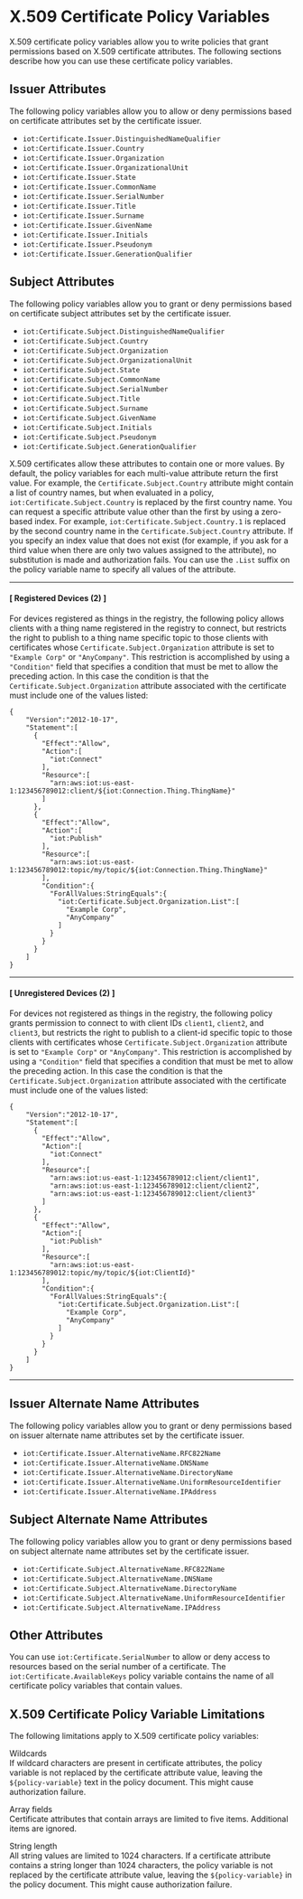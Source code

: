 # X\.509 Certificate Policy Variables<a name="cert-policy-variables"></a>

X\.509 certificate policy variables allow you to write policies that grant permissions based on X\.509 certificate attributes\. The following sections describe how you can use these certificate policy variables\.

## Issuer Attributes<a name="issuer-attributes"></a>

The following policy variables allow you to allow or deny permissions based on certificate attributes set by the certificate issuer\.
+ `iot:Certificate.Issuer.DistinguishedNameQualifier`
+ `iot:Certificate.Issuer.Country`
+ `iot:Certificate.Issuer.Organization`
+ `iot:Certificate.Issuer.OrganizationalUnit`
+ `iot:Certificate.Issuer.State`
+ `iot:Certificate.Issuer.CommonName`
+ `iot:Certificate.Issuer.SerialNumber`
+ `iot:Certificate.Issuer.Title`
+ `iot:Certificate.Issuer.Surname`
+ `iot:Certificate.Issuer.GivenName`
+ `iot:Certificate.Issuer.Initials`
+ `iot:Certificate.Issuer.Pseudonym`
+ `iot:Certificate.Issuer.GenerationQualifier` 

## Subject Attributes<a name="subject-attributes"></a>

The following policy variables allow you to grant or deny permissions based on certificate subject attributes set by the certificate issuer\.
+ `iot:Certificate.Subject.DistinguishedNameQualifier`
+ `iot:Certificate.Subject.Country`
+ `iot:Certificate.Subject.Organization`
+ `iot:Certificate.Subject.OrganizationalUnit`
+ `iot:Certificate.Subject.State`
+ `iot:Certificate.Subject.CommonName`
+ `iot:Certificate.Subject.SerialNumber`
+ `iot:Certificate.Subject.Title`
+ `iot:Certificate.Subject.Surname`
+ `iot:Certificate.Subject.GivenName`
+ `iot:Certificate.Subject.Initials`
+ `iot:Certificate.Subject.Pseudonym`
+ `iot:Certificate.Subject.GenerationQualifier` 

X\.509 certificates allow these attributes to contain one or more values\. By default, the policy variables for each multi\-value attribute return the first value\. For example, the `Certificate.Subject.Country` attribute might contain a list of country names, but when evaluated in a policy, `iot:Certificate.Subject.Country` is replaced by the first country name\. You can request a specific attribute value other than the first by using a zero\-based index\. For example, `iot:Certificate.Subject.Country.1` is replaced by the second country name in the `Certificate.Subject.Country` attribute\. If you specify an index value that does not exist \(for example, if you ask for a third value when there are only two values assigned to the attribute\), no substitution is made and authorization fails\. You can use the `.List` suffix on the policy variable name to specify all values of the attribute\.

------
#### [ Registered Devices \(2\) ]

For devices registered as things in the registry, the following policy allows clients with a thing name registered in the registry to connect, but restricts the right to publish to a thing name specific topic to those clients with certificates whose `Certificate.Subject.Organization` attribute is set to `"Example Corp"` or `"AnyCompany"`\. This restriction is accomplished by using a `"Condition"` field that specifies a condition that must be met to allow the preceding action\. In this case the condition is that the `Certificate.Subject.Organization` attribute associated with the certificate must include one of the values listed:

```
{
    "Version":"2012-10-17",
    "Statement":[
      {
        "Effect":"Allow",
        "Action":[
          "iot:Connect"
        ],
        "Resource":[
          "arn:aws:iot:us-east-1:123456789012:client/${iot:Connection.Thing.ThingName}"
        ]
      },
      {
        "Effect":"Allow",
        "Action":[
          "iot:Publish"
        ],
        "Resource":[
          "arn:aws:iot:us-east-1:123456789012:topic/my/topic/${iot:Connection.Thing.ThingName}"
        ],
        "Condition":{
          "ForAllValues:StringEquals":{
            "iot:Certificate.Subject.Organization.List":[
              "Example Corp",
              "AnyCompany"
            ]
          }
        }
      }
    ]
}
```

------
#### [ Unregistered Devices \(2\) ]

For devices not registered as things in the registry, the following policy grants permission to connect to with client IDs `client1`, `client2`, and `client3`, but restricts the right to publish to a client\-id specific topic to those clients with certificates whose `Certificate.Subject.Organization` attribute is set to `"Example Corp"` or `"AnyCompany"`\. This restriction is accomplished by using a `"Condition"` field that specifies a condition that must be met to allow the preceding action\. In this case the condition is that the `Certificate.Subject.Organization` attribute associated with the certificate must include one of the values listed:

```
{
    "Version":"2012-10-17",
    "Statement":[
      {
        "Effect":"Allow",
        "Action":[
          "iot:Connect"
        ],
        "Resource":[
          "arn:aws:iot:us-east-1:123456789012:client/client1",
          "arn:aws:iot:us-east-1:123456789012:client/client2",
          "arn:aws:iot:us-east-1:123456789012:client/client3"
        ]
      },
      {
        "Effect":"Allow",
        "Action":[
          "iot:Publish"
        ],
        "Resource":[
          "arn:aws:iot:us-east-1:123456789012:topic/my/topic/${iot:ClientId}"
        ],
        "Condition":{
          "ForAllValues:StringEquals":{
            "iot:Certificate.Subject.Organization.List":[
              "Example Corp",
              "AnyCompany"
            ]
          }
        }
      }
    ]
}
```

------

## Issuer Alternate Name Attributes<a name="issuer-alternate-name-attributes"></a>

The following policy variables allow you to grant or deny permissions based on issuer alternate name attributes set by the certificate issuer\.
+ `iot:Certificate.Issuer.AlternativeName.RFC822Name`
+ `iot:Certificate.Issuer.AlternativeName.DNSName`
+ `iot:Certificate.Issuer.AlternativeName.DirectoryName`
+ `iot:Certificate.Issuer.AlternativeName.UniformResourceIdentifier`
+ `iot:Certificate.Issuer.AlternativeName.IPAddress`

## Subject Alternate Name Attributes<a name="subject-alternate-name-attributes"></a>

The following policy variables allow you to grant or deny permissions based on subject alternate name attributes set by the certificate issuer\.
+ `iot:Certificate.Subject.AlternativeName.RFC822Name`
+ `iot:Certificate.Subject.AlternativeName.DNSName`
+ `iot:Certificate.Subject.AlternativeName.DirectoryName`
+ `iot:Certificate.Subject.AlternativeName.UniformResourceIdentifier`
+ `iot:Certificate.Subject.AlternativeName.IPAddress`

## Other Attributes<a name="other-attributes"></a>

You can use `iot:Certificate.SerialNumber` to allow or deny access to resources based on the serial number of a certificate\. The `iot:Certificate.AvailableKeys` policy variable contains the name of all certificate policy variables that contain values\.

## X\.509 Certificate Policy Variable Limitations<a name="policy-limits"></a>

The following limitations apply to X\.509 certificate policy variables:

Wildcards  
If wildcard characters are present in certificate attributes, the policy variable is not replaced by the certificate attribute value, leaving the `${policy-variable}` text in the policy document\. This might cause authorization failure\. 

Array fields  
Certificate attributes that contain arrays are limited to five items\. Additional items are ignored\.

String length  
All string values are limited to 1024 characters\. If a certificate attribute contains a string longer than 1024 characters, the policy variable is not replaced by the certificate attribute value, leaving the `${policy-variable}` in the policy document\. This might cause authorization failure\.